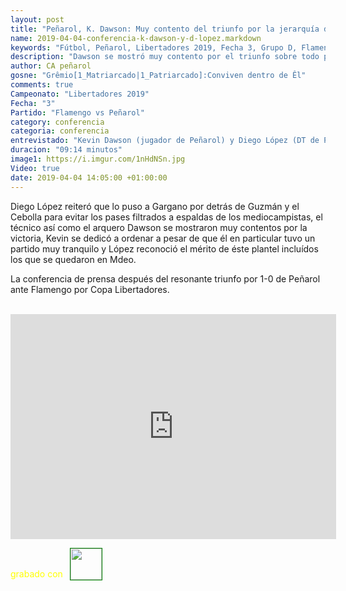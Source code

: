```yaml
---
layout: post
title: "Peñarol, K. Dawson: Muy contento del triunfo por la jerarquía del rival!"
name: 2019-04-04-conferencia-k-dawson-y-d-lopez.markdown
keywords: "Fútbol, Peñarol, Libertadores 2019, Fecha 3, Grupo D, Flamengo vs Peñarol, Conferencia, Kevin Dawson, Diego López, Video"
description: "Dawson se mostró muy contento por el triunfo sobre todo por la jerarquia de un rival como Flamengo y le agradeció a Diego López por la confianza, el técnico reconoció que el gran mérito es de todo el plantel incluso los que no viajaron y se quedaron en Mdeo"
author: CA peñarol
gosne: "Grêmio[1_Matriarcado|1_Patriarcado]:Conviven dentro de Êl"
comments: true
Campeonato: "Libertadores 2019"
Fecha: "3"
Partido: "Flamengo vs Peñarol"
category: conferencia
categoria: conferencia
entrevistado: "Kevin Dawson (jugador de Peñarol) y Diego López (DT de Peñarol)"
duracion: "09:14 minutos"
image1: https://i.imgur.com/1nHdNSn.jpg
Video: true
date: 2019-04-04 14:05:00 +01:00:00
---
```

<!---
Campeonato: <span>{{ page.Campeonato }}</span><br>
Fecha: <span>{{ page.Fecha }}</span><br>
Encuentro: <span>{{ page.Partido }}</span><br>-->

Diego López reiteró que lo puso a Gargano por detrás de Guzmán y el Cebolla para evitar los pases filtrados a espaldas de los mediocampistas, el técnico así como el arquero Dawson se mostraron muy contentos por la victoria, Kevin se dedicó a ordenar a pesar de que él en particular tuvo un partido muy tranquilo y López reconoció el mérito de éste plantel incluídos los que se quedaron en Mdeo.

La conferencia  de prensa después del resonante triunfo por 1-0 de Peñarol ante Flamengo por Copa Libertadores.

<br>

<iframe width="521" height="360" src="https://www.youtube.com/embed/E1ytd9P-d4Y" frameborder="0" allow="accelerometer; autoplay; encrypted-media; gyroscope; picture-in-picture" allowfullscreen></iframe>

<span style="color:yellow;">grabado con</span> <a href="http://ffmpeg.org"><img src="{{ site.url }}/images/ffmpeg.png" width="50px" style="border:1px solid green;vertical-align: sub;margin-left:7px;"></a>
